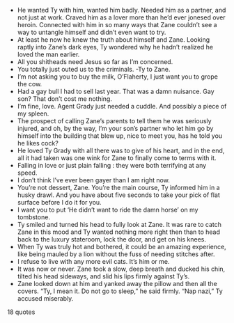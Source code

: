  - He wanted Ty with him, wanted him badly. Needed him as a partner, and not just at work. Craved him as a lover more than he’d ever jonesed over heroin. Connected with him in so many ways that Zane couldn’t see a way to untangle himself and didn’t even want to try.
 - At least he now he knew the truth about himself and Zane. Looking raptly into Zane’s dark eyes, Ty wondered why he hadn’t realized he loved the man earlier.
 - All you shitheads need Jesus so far as I’m concerned.
 - You totally just outed us to the criminals. -Ty to Zane.
 - I’m not asking you to buy the milk, O’Flaherty, I just want you to grope the cow.
 - Had a gay bull I had to sell last year. That was a damn nuisance. Gay son? That don’t cost me nothing.
 - I’m fine, love. Agent Grady just needed a cuddle. And possibly a piece of my spleen.
 - The prospect of calling Zane’s parents to tell them he was seriously injured, and oh, by the way, I’m your son’s partner who let him go by himself into the building that blew up, nice to meet you, has he told you he likes cock?
 - He loved Ty Grady with all there was to give of his heart, and in the end, all it had taken was one wink for Zane to finally come to terms with it.
 - Falling in love or just plain falling : they were both terrifying at any speed.
 - I don’t think I’ve ever been gayer than I am right now.
 - You’re not dessert, Zane. You’re the main course, Ty informed him in a husky drawl. And you have about five seconds to take your pick of flat surface before I do it for you.
 - I want you to put ‘He didn’t want to ride the damn horse’ on my tombstone.
 - Ty smiled and turned his head to fully look at Zane. It was rare to catch Zane in this mood and Ty wanted nothing more right then than to head back to the luxury stateroom, lock the door, and get on his knees.
 - When Ty was truly hot and bothered, it could be an amazing experience, like being mauled by a lion without the fuss of needing stitches after.
 - I refuse to live with any more evil cats. It’s him or me.
 - It was now or never. Zane took a slow, deep breath and ducked his chin, tilted his head sideways, and slid his lips firmly against Ty’s.
 - Zane looked down at him and yanked away the pillow and then all the covers. “Ty, I mean it. Do not go to sleep,” he said firmly. “Nap nazi,” Ty accused miserably.

18 quotes